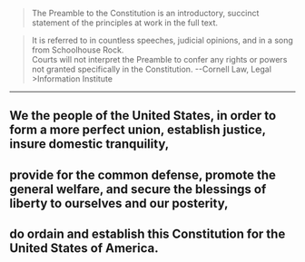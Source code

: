 > The Preamble to the Constitution is an introductory, succinct statement of the principles at work in the full text.   


> It is referred to in countless speeches, judicial opinions, and in a song from Schoolhouse Rock.  
> Courts will not interpret the Preamble to confer any rights or powers not granted specifically in the Constitution. --Cornell Law, Legal >Information Institute

___

## We the people of the United States, in order to form a more perfect union, establish justice, insure domestic tranquility, 
## provide for the common defense, promote the general welfare, and secure the blessings of liberty to ourselves and our posterity, 
## do ordain and establish this Constitution for the United States of America.
